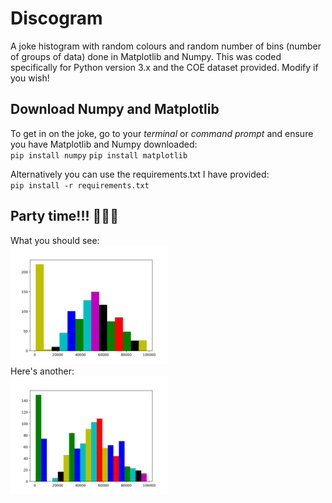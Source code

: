 # Discogram
A joke histogram with random colours and random number of bins (number of groups of data) done in Matplotlib and Numpy. This was coded specifically for Python version 3.x and the COE dataset provided. Modify if you wish!

## Download Numpy and Matplotlib
To get in on the joke, go to your _terminal_ or _command prompt_ and ensure you have Matplotlib and Numpy downloaded:  
`pip install numpy`
`pip install matplotlib`

Alternatively you can use the requirements.txt I have provided:  
`pip install -r requirements.txt`

## Party time!!! 🕺🕺🕺
What you should see:  
<img src="Assets/Images/Example.png" width=50%>  
Here's another:  
<img src="Assets/Images/Example2.png" width=50%>  
   




